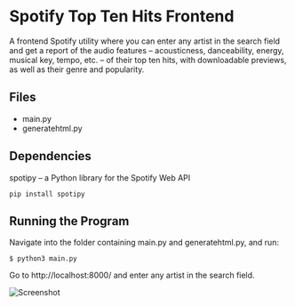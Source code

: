 # Spotify Top Ten Hits Frontend
A frontend Spotify utility where you can enter any artist in the search field and get a report of
the audio features – acousticness, danceability, energy, musical key, tempo, etc. –
of their top ten hits, with downloadable previews, as well as their genre and
popularity.

## Files
* main.py 
* generatehtml.py

## Dependencies
spotipy – a Python library for the Spotify Web API
```
pip install spotipy
```
## Running the Program
Navigate into the folder containing main.py and generatehtml.py, and run:
```
$ python3 main.py
```
Go to http://localhost:8000/ and enter any artist in the search field.

<img src="/Desktop/screenshot.png" alt="Screenshot"/>

